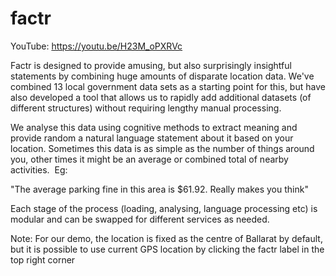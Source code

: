 # factr

YouTube: https://youtu.be/H23M_oPXRVc

Factr is designed to provide amusing, but also surprisingly insightful statements by combining huge amounts of disparate location data. We've combined 13 local government data sets as a starting point for this, but have also developed a tool that allows us to rapidly add additional datasets (of different structures) without requiring lengthy manual processing. 

We analyse this data using cognitive methods to extract meaning and provide random a natural language statement about it based on your location. Sometimes this data is as simple as the number of things around you, other times it might be an average or combined total of nearby activities. 
Eg:

"The average parking fine in this area is $61.92. Really makes you think"

Each stage of the process (loading, analysing, language processing etc) is modular and can be swapped for different services as needed. 

Note: For our demo, the location is fixed as the centre of Ballarat by default, but it is possible to use current GPS location by clicking the factr label in the top right corner


